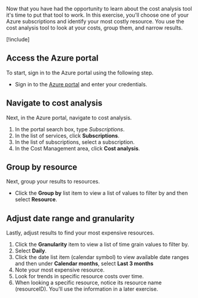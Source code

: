 Now that you have had the opportunity to learn about the cost analysis tool it's time to put that tool to work. In this exercise, you'll choose one of your Azure subscriptions and identify your most costly resource. You use the cost analysis tool to look at your costs, group them, and narrow results.

[!include[](../../../includes/azure-exercise-subscription-prerequisite.md)]

## Access the Azure portal

To start, sign in to the Azure portal using the following step.

- Sign in to the [Azure portal](https://portal.azure.com) and enter your credentials.

## Navigate to cost analysis

Next, in the Azure portal, navigate to cost analysis.

1. In the portal search box, type *Subscriptions*.
1. In the list of services, click **Subscriptions**.
1. In the list of subscriptions, select a subscription.
1. In the Cost Management area, click **Cost analysis**.

## Group by resource

Next, group your results to resources.

- Click the **Group by** list item to view a list of values to filter by and then select **Resource**.

##  Adjust date range and granularity

Lastly, adjust results to find your most expensive resources.

1. Click the **Granularity** item to view a list of time grain values to filter by.
1. Select **Daily**.
1. Click the date list item (calendar symbol) to view available date ranges and then under **Calendar months**, select **Last 3 months**
1. Note your most expensive resource.
1. Look for trends in specific resource costs over time.
1. When looking a specific resource, notice its resource name (resourceID). You'll use the information in a later exercise.
